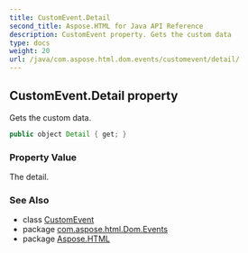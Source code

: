 ```yaml
---
title: CustomEvent.Detail
second_title: Aspose.HTML for Java API Reference
description: CustomEvent property. Gets the custom data
type: docs
weight: 20
url: /java/com.aspose.html.dom.events/customevent/detail/
---
```

## CustomEvent.Detail property

Gets the custom data.

```java
public object Detail { get; }
```

### Property Value

The detail.

### See Also

* class [CustomEvent](../)
* package [com.aspose.html.Dom.Events](../../customevent/)
* package [Aspose.HTML](../../../)
